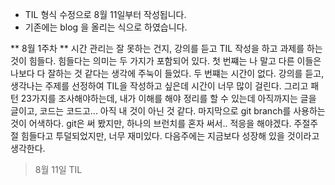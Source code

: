 * TIL 형식 수정으로 8월 11일부터 작성됩니다. 
* 기존에는 blog 을 올리는 식으로 하였습니다. 

** 8월 1주차 **
시간 관리는 잘 못하는 건지, 강의를 듣고 TIL 작성을 하고 과제를 하는 것이 힘들다. 
힘들다는 의미는 두 가지가 포함되어 있다. 
첫 번쨰는 나 말고 다른 이들은 나보다 다 잘하는 것 같다는 생각에 주눅이 들었다. 
두 번쨰는 시간이 없다. 
강의를 듣고, 생각나는 주제를 선정하여 TIL을 작성하고 싶은데 시간이 너무 많이 걸린다. 
그리고 패턴 23가지를 조사해야하는데, 내가 이해를 해야 정리를 할 수 있는데 아직까지는 글을 글이고, 코드는 코드고... 아직 내 것이 아닌 것 같다. 
마지막으로 git branch를 사용하는 것이 어색하다. 
git은 써 봤지만, 하나의 브런치를 혼자 써서.. 적응을 해야겠다. 
주절주절 힘들다고 투덜되었지만, 너무 재미있다. 다음주에는 지금보다 성장해 있을 것이라고 생각한다. 



> 8월 11일 TIL
